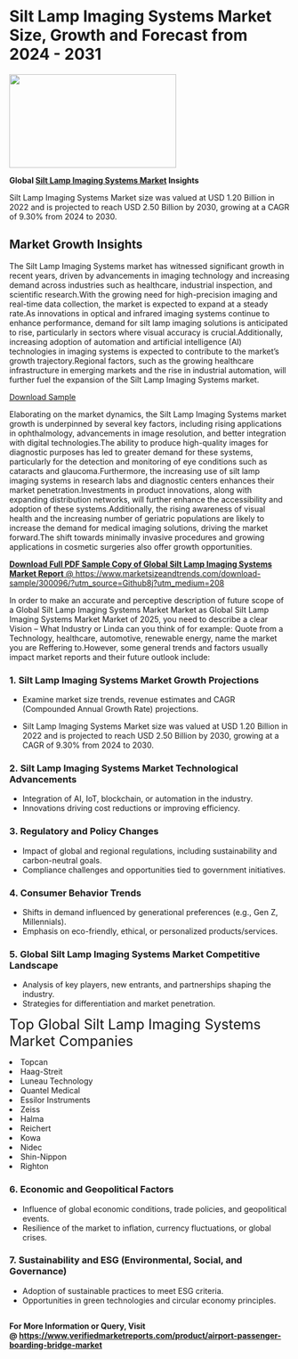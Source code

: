<H1>Silt Lamp Imaging Systems Market Size, Growth and Forecast from 2024 - 2031</H1><img class="aligncenter size-medium wp-image-584254" src="https://thirdeyenews.in/wp-content/uploads/2024/09/Global-Market-Research-300x168.jpeg" alt="" width="300" height="168" /><p><strong>Global&nbsp;<a href="https://www.marketsizeandtrends.com/download-sample/300096/?utm_source=Github8j?utm_medium=208">Silt Lamp Imaging Systems Market</a> Insights</strong></p><p>Silt Lamp Imaging Systems Market size was valued at USD 1.20 Billion in 2022 and is projected to reach USD 2.50 Billion by 2030, growing at a CAGR of 9.30% from 2024 to 2030.</p><p><h2>Market Growth Insights</h2> <p>The Silt Lamp Imaging Systems market has witnessed significant growth in recent years, driven by advancements in imaging technology and increasing demand across industries such as healthcare, industrial inspection, and scientific research.With the growing need for high-precision imaging and real-time data collection, the market is expected to expand at a steady rate.As innovations in optical and infrared imaging systems continue to enhance performance, demand for silt lamp imaging solutions is anticipated to rise, particularly in sectors where visual accuracy is crucial.Additionally, increasing adoption of automation and artificial intelligence (AI) technologies in imaging systems is expected to contribute to the market’s growth trajectory.Regional factors, such as the growing healthcare infrastructure in emerging markets and the rise in industrial automation, will further fuel the expansion of the Silt Lamp Imaging Systems market.</p> <p><a href="#">Download Sample</a></p> <p>Elaborating on the market dynamics, the Silt Lamp Imaging Systems market growth is underpinned by several key factors, including rising applications in ophthalmology, advancements in image resolution, and better integration with digital technologies.The ability to produce high-quality images for diagnostic purposes has led to greater demand for these systems, particularly for the detection and monitoring of eye conditions such as cataracts and glaucoma.Furthermore, the increasing use of silt lamp imaging systems in research labs and diagnostic centers enhances their market penetration.Investments in product innovations, along with expanding distribution networks, will further enhance the accessibility and adoption of these systems.Additionally, the rising awareness of visual health and the increasing number of geriatric populations are likely to increase the demand for medical imaging solutions, driving the market forward.The shift towards minimally invasive procedures and growing applications in cosmetic surgeries also offer growth opportunities.</p> <p><a href="#"></p><p><span class=""><strong>Download Full PDF Sample Copy of Global Silt Lamp Imaging Systems Market Report</strong> @ <a href="https://www.marketsizeandtrends.com/download-sample/300096/?utm_source=Github8j?utm_medium=208" target="_blank">https://www.marketsizeandtrends.com/download-sample/300096/?utm_source=Github8j?utm_medium=208</a></span></p><p>In order to make an accurate and perceptive description of future scope of a Global&nbsp;Silt Lamp Imaging Systems Market Market as Global&nbsp;Silt Lamp Imaging Systems Market Market of 2025, you need to describe a clear Vision &ndash; What Industry or Linda can you think of for example: Quote from a Technology, healthcare, automotive, renewable energy, name the market you are Reffering to.However, some general trends and factors usually impact market reports and their future outlook include:</p><h3>1.&nbsp;<strong>Silt Lamp Imaging Systems Market Growth Projections</strong></h3><ul><li>Examine market size trends, revenue estimates and CAGR (Compounded Annual Growth Rate) projections.</li><li><p>Silt Lamp Imaging Systems Market size was valued at USD 1.20 Billion in 2022 and is projected to reach USD 2.50 Billion by 2030, growing at a CAGR of 9.30% from 2024 to 2030.</p></li></ul><h3>2.&nbsp;<strong>Silt Lamp Imaging Systems Market Technological Advancements</strong></h3><ul><li>Integration of AI, IoT, blockchain, or automation in the industry.</li><li>Innovations driving cost reductions or improving efficiency.</li></ul><h3>3.&nbsp;<strong>Regulatory and Policy Changes</strong></h3><ul><li>Impact of global and regional regulations, including sustainability and carbon-neutral goals.</li><li>Compliance challenges and opportunities tied to government initiatives.</li></ul><h3>4.&nbsp;<strong>Consumer Behavior Trends</strong></h3><ul><li>Shifts in demand influenced by generational preferences (e.g., Gen Z, Millennials).</li><li>Emphasis on eco-friendly, ethical, or personalized products/services.</li></ul><h3>5.&nbsp;<strong>Global Silt Lamp Imaging Systems Market Competitive Landscape</strong></h3><ul><li>Analysis of key players, new entrants, and partnerships shaping the industry.</li><li>Strategies for differentiation and market penetration.</li></ul><p data-pm-slice="1 1 []"><span style="color: inherit; font-family: inherit; font-size: 25px;">Top Global Silt Lamp Imaging Systems Market Companies</span></p><div class="" data-test-id=""><p><li>Topcan</li><li> Haag-Streit</li><li> Luneau Technology</li><li> Quantel Medical</li><li> Essilor Instruments</li><li> Zeiss</li><li> Halma</li><li> Reichert</li><li> Kowa</li><li> Nidec</li><li> Shin-Nippon</li><li> Righton</li></p></div><h3>6.&nbsp;<strong>Economic and Geopolitical Factors</strong></h3><ul><li>Influence of global economic conditions, trade policies, and geopolitical events.</li><li>Resilience of the market to inflation, currency fluctuations, or global crises.</li></ul><h3>7.&nbsp;<strong>Sustainability and ESG (Environmental, Social, and Governance)</strong></h3><ul><li>Adoption of sustainable practices to meet ESG criteria.</li><li>Opportunities in green technologies and circular economy principles.</li></ul><h2><strong style="font-size: 14px;">For More Information or Query, Visit @&nbsp;</strong><a style="background-color: #ffffff; font-size: 14px;" href="https://www.marketsizeandtrends.com/report/silt-lamp-imaging-systems-market/" target="_blank">https://www.verifiedmarketreports.com/product/airport-passenger-boarding-bridge-market</a></h2>